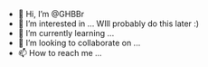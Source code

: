 - 👋 Hi, I’m @GHBBr
- 👀 I’m interested in ...  WIll probably do this later :) 
- 🌱 I’m currently learning ...
- 💞️ I’m looking to collaborate on ...
- 📫 How to reach me ...

<!---
GHBBr/GHBBr is a ✨ special ✨ repository because its `README.md` (this file) appears on your GitHub profile.
You can click the Preview link to take a look at your changes.
--->
